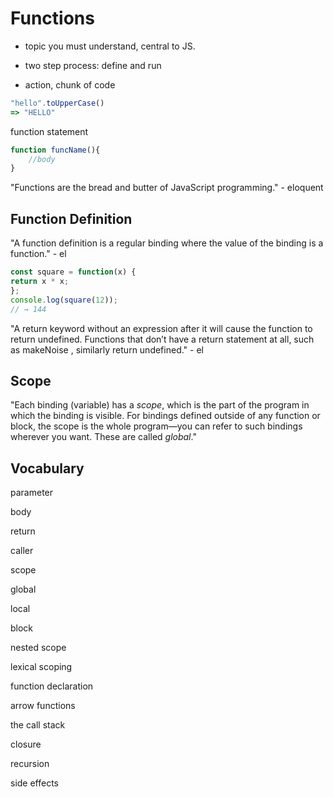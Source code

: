 

# Functions

- topic you must understand, central to JS.

-  two step process: define and run

-  action, chunk of code 

~~~js
"hello".toUpperCase()
=> "HELLO"
~~~

function statement

~~~js
function funcName(){
    //body
}
~~~

"Functions are the bread and butter of JavaScript programming." - eloquent

## Function Definition

"A function definition is a regular binding where the value of the binding is
a function." - el

~~~js
const square = function(x) {
return x * x;
};
console.log(square(12));
// → 144
~~~

"A return keyword without an expression after it will cause the function to return undefined. Functions that don’t have a return statement at all, such as makeNoise , similarly return undefined." - el

## Scope

"Each binding (variable) has a *scope*, which is the part of the program in which the binding is visible. For bindings defined outside of any function or block, the scope is
the whole program—you can refer to such bindings wherever you want. These
are called *global*."

## Vocabulary

parameter

body

return

caller

scope 

global

local

block

nested scope

lexical scoping

function declaration

arrow functions

the call stack

closure

recursion

side effects


